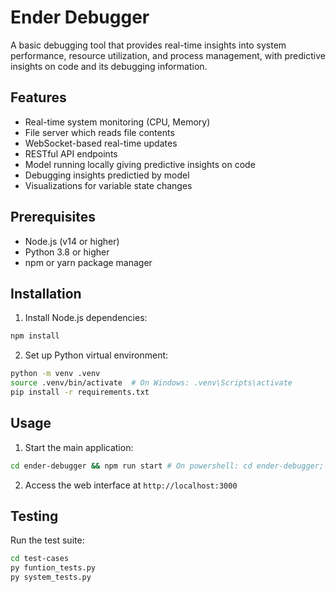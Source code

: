 # Ender Debugger

A basic debugging tool that provides real-time insights into system performance, resource utilization, and process management, with predictive insights on code and its debugging information.

## Features

- Real-time system monitoring (CPU, Memory)
- File server which reads file contents
- WebSocket-based real-time updates
- RESTful API endpoints
- Model running locally giving predictive insights on code
- Debugging insights predictied by model
- Visualizations for variable state changes

## Prerequisites

- Node.js (v14 or higher)
- Python 3.8 or higher
- npm or yarn package manager

## Installation

1. Install Node.js dependencies:
```bash
npm install
```

2. Set up Python virtual environment:
```bash
python -m venv .venv
source .venv/bin/activate  # On Windows: .venv\Scripts\activate
pip install -r requirements.txt
```

## Usage

1. Start the main application:
```bash
cd ender-debugger && npm run start # On powershell: cd ender-debugger; npm run start
```

2. Access the web interface at `http://localhost:3000`

## Testing

Run the test suite:
```bash
cd test-cases
py funtion_tests.py
py system_tests.py
```
